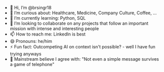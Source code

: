 - 👋 Hi, I’m @brsingr18
- 👀 I’m curious about: Healthcare, Medicine, Company Culture, Coffee, ... 
- 🌱 I’m currently learning: Python, SQL
- 💞️ I’m looking to collaborate on any projects that follow an important mission with intense and interesting people
- 📫 How to reach me: LinkedIn is best
- 😄 Pronouns: he/him
- ⚡ Fun fact: Outcompeting AI on context isn't possible? - well I have fun trying anyways
- 📜 Mainstream believe I agree with: "Not even a simple message survives a game of telephone"
